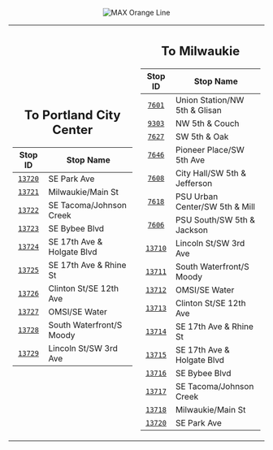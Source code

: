 <div align="center">

![MAX Orange Line](https://placehold.co/820x100/D05F27/fff?text=Route+290+%28MAX+Orange+Line%29&font=montserrat)

<table>
<tr>
<td align="center" width=410>

## To Portland City Center

| Stop ID                                                                                         | Stop Name                  |
| :---------------------------------------------------------------------------------------------: | -------------------------- |
| [`13720`](https://www.google.com/maps/search/?api=1&query=45.4307340035525%2C-122.635064954801) | SE Park Ave                |
| [`13721`](https://www.google.com/maps/search/?api=1&query=45.4414300790699%2C-122.639820283264) | Milwaukie/Main St          |
| [`13722`](https://www.google.com/maps/search/?api=1&query=45.4629841355052%2C-122.637850044126) | SE Tacoma/Johnson Creek    |
| [`13723`](https://www.google.com/maps/search/?api=1&query=45.4751043966085%2C-122.640055072533) | SE Bybee Blvd              |
| [`13724`](https://www.google.com/maps/search/?api=1&query=45.491139289206%2C-122.648456036111)  | SE 17th Ave & Holgate Blvd |
| [`13725`](https://www.google.com/maps/search/?api=1&query=45.4981312211504%2C-122.648142110259) | SE 17th Ave & Rhine St     |
| [`13726`](https://www.google.com/maps/search/?api=1&query=45.502953415077%2C-122.653515728282)  | Clinton St/SE 12th Ave     |
| [`13727`](https://www.google.com/maps/search/?api=1&query=45.5066175688256%2C-122.662862367057) | OMSI/SE Water              |
| [`13728`](https://www.google.com/maps/search/?api=1&query=45.502716303795%2C-122.671538535885)  | South Waterfront/S Moody   |
| [`13729`](https://www.google.com/maps/search/?api=1&query=45.5079417924473%2C-122.680857537753) | Lincoln St/SW 3rd Ave      |

</td>
<td align="center" width=410>

## To Milwaukie

| Stop ID                                                                                         | Stop Name                      |
| :---------------------------------------------------------------------------------------------: | ------------------------------ |
| [`7601`](https://www.google.com/maps/search/?api=1&query=45.526731616216%2C-122.675604427032)   | Union Station/NW 5th & Glisan  |
| [`9303`](https://www.google.com/maps/search/?api=1&query=45.523884999998%2C-122.67549799998)    | NW 5th & Couch                 |
| [`7627`](https://www.google.com/maps/search/?api=1&query=45.5215733878279%2C-122.676178303543)  | SW 5th & Oak                   |
| [`7646`](https://www.google.com/maps/search/?api=1&query=45.5182554212177%2C-122.677933767116)  | Pioneer Place/SW 5th Ave       |
| [`7608`](https://www.google.com/maps/search/?api=1&query=45.5149139607922%2C-122.679741623174)  | City Hall/SW 5th & Jefferson   |
| [`7618`](https://www.google.com/maps/search/?api=1&query=45.5116447001344%2C-122.681550763375)  | PSU Urban Center/SW 5th & Mill |
| [`7606`](https://www.google.com/maps/search/?api=1&query=45.508978999998%2C-122.68299899998)    | PSU South/SW 5th & Jackson     |
| [`13710`](https://www.google.com/maps/search/?api=1&query=45.5079019263657%2C-122.680153629022) | Lincoln St/SW 3rd Ave          |
| [`13711`](https://www.google.com/maps/search/?api=1&query=45.5026929590342%2C-122.671140642375) | South Waterfront/S Moody       |
| [`13712`](https://www.google.com/maps/search/?api=1&query=45.5064751143635%2C-122.662559416233) | OMSI/SE Water                  |
| [`13713`](https://www.google.com/maps/search/?api=1&query=45.5026039347046%2C-122.652985502472) | Clinton St/SE 12th Ave         |
| [`13714`](https://www.google.com/maps/search/?api=1&query=45.4976442388039%2C-122.64817782531)  | SE 17th Ave & Rhine St         |
| [`13715`](https://www.google.com/maps/search/?api=1&query=45.4906392186667%2C-122.648540497655) | SE 17th Ave & Holgate Blvd     |
| [`13716`](https://www.google.com/maps/search/?api=1&query=45.474666624828%2C-122.639989839367)  | SE Bybee Blvd                  |
| [`13717`](https://www.google.com/maps/search/?api=1&query=45.4626312855465%2C-122.637423485364) | SE Tacoma/Johnson Creek        |
| [`13718`](https://www.google.com/maps/search/?api=1&query=45.4410267562951%2C-122.640055900183) | Milwaukie/Main St              |
| [`13720`](https://www.google.com/maps/search/?api=1&query=45.4307340035525%2C-122.635064954801) | SE Park Ave                    |

</td>
</tr>
</table>

</div>
